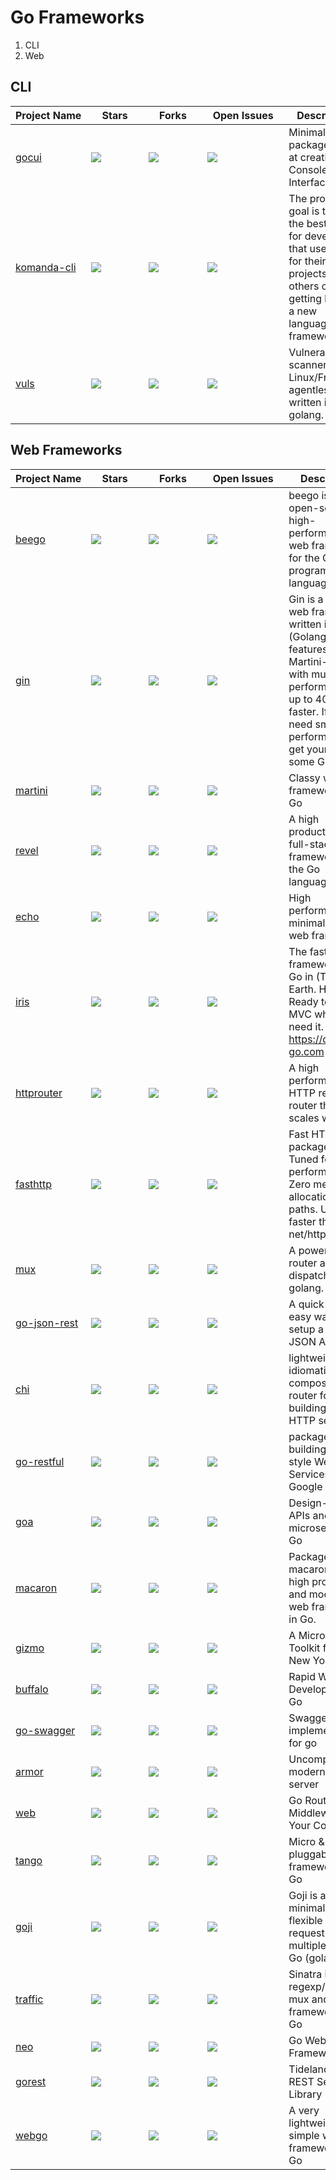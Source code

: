 # Go Frameworks

1. CLI
2. Web

## CLI

| Project&nbsp;Name | &nbsp;&nbsp;&nbsp;&nbsp;Stars&nbsp;&nbsp;&nbsp;&nbsp; | &nbsp;&nbsp;&nbsp;&nbsp;Forks&nbsp;&nbsp;&nbsp;&nbsp; | &nbsp;&nbsp;Open&nbsp;Issues&nbsp;&nbsp; | Description |
| ------------ | ------------ | ------------ | ------------ | ----------- |
| [gocui](https://github.com/jroimartin/gocui)                 | ![](https://img.shields.io/github/stars/jroimartin/gocui.svg)             | ![](https://img.shields.io/github/forks/jroimartin/gocui.svg)            | ![](https://img.shields.io/github/issues/jroimartin/gocui.svg)                  | Minimalist Go package aimed at creating Console User Interfaces. |
| [komanda-cli](https://github.com/mephux/komanda-cli)                 | ![](https://img.shields.io/github/stars/mephux/komanda-cli.svg)             | ![](https://img.shields.io/github/forks/mephux/komanda-cli.svg)            | ![](https://img.shields.io/github/issues/mephux/komanda-cli.svg)                  | The project goal is to build the best client for developers that use IRC for their projects, follow others or getting help on a new language or framework. |
| [vuls](https://github.com/future-architect/vuls)                 | ![](https://img.shields.io/github/stars/future-architect/vuls.svg)             | ![](https://img.shields.io/github/forks/future-architect/vuls.svg)            | ![](https://img.shields.io/github/issues/future-architect/vuls.svg)                  | Vulnerability scanner for Linux/FreeBSD, agentless, written in golang.|

## Web Frameworks

| Project&nbsp;Name | &nbsp;&nbsp;&nbsp;&nbsp;Stars&nbsp;&nbsp;&nbsp;&nbsp; | &nbsp;&nbsp;&nbsp;&nbsp;Forks&nbsp;&nbsp;&nbsp;&nbsp; | &nbsp;&nbsp;Open&nbsp;Issues&nbsp;&nbsp; | Description |
| ------------ | ------------ | ------------ | ------------ | ----------- |
| [beego](https://github.com/astaxie/beego)                 | ![](https://img.shields.io/github/stars/astaxie/beego.svg)             | ![](https://img.shields.io/github/forks/astaxie/beego.svg)            | ![](https://img.shields.io/github/issues/astaxie/beego.svg)                  | beego is an open-source, high-performance web framework for the Go programming language. |
| [gin](https://github.com/gin-gonic/gin)                   | ![](https://img.shields.io/github/stars/gin-gonic/gin.svg)             | ![](https://img.shields.io/github/forks/gin-gonic/gin.svg)            | ![](https://img.shields.io/github/issues/gin-gonic/gin.svg)                  | Gin is a HTTP web framework written in Go (Golang). It features a Martini-like API with much better performance -- up to 40 times faster. If you need smashing performance, get yourself some Gin. |
| [martini](https://github.com/go-martini/martini)          | ![](https://img.shields.io/github/stars/go-martini/martini.svg)        | ![](https://img.shields.io/github/forks/go-martini/martini.svg)       | ![](https://img.shields.io/github/issues/go-martini/martini.svg)             | Classy web framework for Go |
| [revel](https://github.com/revel/revel)                   | ![](https://img.shields.io/github/stars/revel/revel.svg)               | ![](https://img.shields.io/github/forks/revel/revel.svg)              | ![](https://img.shields.io/github/issues/revel/revel.svg)                    | A high productivity, full-stack web framework for the Go language. |
| [echo](https://github.com/labstack/echo)                  | ![](https://img.shields.io/github/stars/labstack/echo.svg)             | ![](https://img.shields.io/github/forks/labstack/echo.svg)            | ![](https://img.shields.io/github/issues/labstack/echo.svg)                  | High performance, minimalist Go web framework |
| [iris](https://github.com/kataras/iris)                   | ![](https://img.shields.io/github/stars/kataras/iris.svg)              | ![](https://img.shields.io/github/forks/kataras/iris.svg)             | ![](https://img.shields.io/github/issues/kataras/iris.svg)                   | The fastest web framework for Go in (THIS) Earth. HTTP/2 Ready to GO. MVC when you need it. https://docs.iris-go.com |
| [httprouter](https://github.com/julienschmidt/httprouter) | ![](https://img.shields.io/github/stars/julienschmidt/httprouter.svg)  | ![](https://img.shields.io/github/forks/julienschmidt/httprouter.svg) | ![](https://img.shields.io/github/issues/julienschmidt/httprouter.svg)   | A high performance HTTP request router that scales well |
| [fasthttp](https://github.com/valyala/fasthttp)           | ![](https://img.shields.io/github/stars/valyala/fasthttp.svg)          | ![](https://img.shields.io/github/forks/valyala/fasthttp.svg)         | ![](https://img.shields.io/github/issues/valyala/fasthttp.svg)               | Fast HTTP package for Go. Tuned for high performance. Zero memory allocations in hot paths. Up to 10x faster than net/http |
| [mux](https://github.com/gorilla/mux)                     | ![](https://img.shields.io/github/stars/gorilla/mux.svg)               | ![](https://img.shields.io/github/forks/gorilla/mux.svg)              | ![](https://img.shields.io/github/issues/gorilla/mux.svg)                    | A powerful URL router and dispatcher for golang. |
| [go-json-rest](https://github.com/ant0ine/go-json-rest)   | ![](https://img.shields.io/github/stars/ant0ine/go-json-rest.svg)      | ![](https://img.shields.io/github/forks/ant0ine/go-json-rest.svg)     | ![](https://img.shields.io/github/issues/ant0ine/go-json-rest.svg)           | A quick and easy way to setup a RESTful JSON API |
| [chi](https://github.com/go-chi/chi)                      | ![](https://img.shields.io/github/stars/go-chi/chi.svg)                | ![](https://img.shields.io/github/forks/go-chi/chi.svg)               | ![](https://img.shields.io/github/issues/go-chi/chi.svg)                     | lightweight, idiomatic and composable router for building Go HTTP services |
| [go-restful](https://github.com/emicklei/go-restful)      | ![](https://img.shields.io/github/stars/emicklei/go-restful.svg)       | ![](https://img.shields.io/github/forks/emicklei/go-restful.svg)      | ![](https://img.shields.io/github/issues/emicklei/go-restful.svg)            | package for building REST-style Web Services using Google Go |
| [goa](https://github.com/goadesign/goa)                   | ![](https://img.shields.io/github/stars/goadesign/goa.svg)             | ![](https://img.shields.io/github/forks/goadesign/goa.svg)            | ![](https://img.shields.io/github/issues/goadesign/goa.svg)                  | Design-based APIs and microservices in Go |
| [macaron](https://github.com/go-macaron/macaron)          | ![](https://img.shields.io/github/stars/go-macaron/macaron.svg)        | ![](https://img.shields.io/github/forks/go-macaron/macaron.svg)       | ![](https://img.shields.io/github/issues/go-macaron/macaron.svg)             | Package macaron is a high productive and modular web framework in Go. |
| [gizmo](https://github.com/NYTimes/gizmo)                 | ![](https://img.shields.io/github/stars/NYTimes/gizmo.svg)             | ![](https://img.shields.io/github/forks/NYTimes/gizmo.svg)            | ![](https://img.shields.io/github/issues/NYTimes/gizmo.svg)                  | A Microservice Toolkit from The New York Times |
| [buffalo](https://github.com/gobuffalo/buffalo)           | ![](https://img.shields.io/github/stars/gobuffalo/buffalo.svg)         | ![](https://img.shields.io/github/forks/gobuffalo/buffalo.svg)        | ![](https://img.shields.io/github/issues/gobuffalo/buffalo.svg)              | Rapid Web Development w/ Go |
| [go-swagger](https://github.com/go-swagger/go-swagger)    | ![](https://img.shields.io/github/stars/go-swagger/go-swagger.svg)     | ![](https://img.shields.io/github/forks/go-swagger/go-swagger.svg)    | ![](https://img.shields.io/github/issues/go-swagger/go-swagger.svg)          | Swagger 2.0 implementation for go |
| [armor](https://github.com/labstack/armor)                | ![](https://img.shields.io/github/stars/labstack/armor.svg)            | ![](https://img.shields.io/github/forks/labstack/armor.svg)           | ![](https://img.shields.io/github/issues/labstack/armor.svg)                 | Uncomplicated, modern HTTP server |
| [web](https://github.com/gocraft/web)                     | ![](https://img.shields.io/github/stars/gocraft/web.svg)               | ![](https://img.shields.io/github/forks/gocraft/web.svg)              | ![](https://img.shields.io/github/issues/gocraft/web.svg)                    | Go Router + Middleware. Your Contexts. |
| [tango](https://github.com/lunny/tango)                   | ![](https://img.shields.io/github/stars/lunny/tango.svg)               | ![](https://img.shields.io/github/forks/lunny/tango.svg)              | ![](https://img.shields.io/github/issues/lunny/tango.svg)                    | Micro & pluggable web framework for Go |
| [goji](https://github.com/goji/goji)                      | ![](https://img.shields.io/github/stars/goji/goji.svg)                 | ![](https://img.shields.io/github/forks/goji/goji.svg)                | ![](https://img.shields.io/github/issues/goji/goji.svg)                      | Goji is a minimalistic and flexible HTTP request multiplexer for Go (golang) |
| [traffic](https://github.com/pilu/traffic)                | ![](https://img.shields.io/github/stars/pilu/traffic.svg)              | ![](https://img.shields.io/github/forks/pilu/traffic.svg)             | ![](https://img.shields.io/github/issues/pilu/traffic.svg)                   | Sinatra inspired regexp/pattern mux and web framework for Go |
| [neo](https://github.com/ivpusic/neo)                     | ![](https://img.shields.io/github/stars/ivpusic/neo.svg)               | ![](https://img.shields.io/github/forks/ivpusic/neo.svg)              | ![](https://img.shields.io/github/issues/ivpusic/neo.svg)                    | Go Web Framework |
| [gorest](https://github.com/tideland/gorest)              | ![](https://img.shields.io/github/stars/tideland/gorest.svg)           | ![](https://img.shields.io/github/forks/tideland/gorest.svg)          | ![](https://img.shields.io/github/issues/tideland/gorest.svg)                | Tideland Go REST Server Library |
| [webgo](https://github.com/bnkamalesh/webgo)              | ![](https://img.shields.io/github/stars/bnkamalesh/webgo.svg)          | ![](https://img.shields.io/github/forks/bnkamalesh/webgo.svg)         | ![](https://img.shields.io/github/issues/bnkamalesh/webgo.svg)               | A very lightweight & simple web framework for Go |
